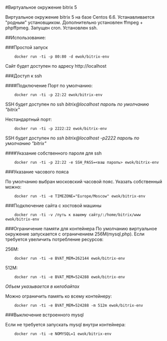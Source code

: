 #Виртуальное окружение bitrix 5

Виртуальное окружение bitrix 5 на базе Centos 6.6. Устанавливается "родным" установщиком. Дополнительно установлен ffmpeg + phpffpmeg. Запущен cron. Установлен ssh.

##Использование:

###Простой запуск

        docker run -ti -p 80:80 -d ewok/bitrix-env
        
Сайт будет доступен по адресу http://localhost


###Доступ к ssh

####Подключение
Порт по умолчанию:

        docker run -ti -p 22:22 ewok/bitrix-env
        
SSH будет доступен по ssh *bitrix@localhost*
*пароль по умолчанию "bitrix"*

Нестандартный порт:

        docker run -ti -p 2222:22 ewok/bitrix-env
        
SSH будет доступен по *ssh bitrix@localhost -p2222*
*пароль по умолчанию "bitrix"*

####Указание собственного пароля для ssh
    
        docker run -ti -p 22:22 -e SSH_PASS=<ваш пароль> ewok/bitrix-env
   
        
###Указание часового пояса

По умолчанию выбран московский часовой пояс. Указать собственный можно:

        docker run -ti -e TIMEZONE="Europe/Moscow" ewok/bitrix-env
        

###Подключение сайта с хостовой машины

        docker run -ti -v /путь к вашему сайту/:/home/bitrix/www ewok/bitrix-env

###Ограничение памяти для контейнера
По умолчанию виртуальное окружение запускается с ограничением 256M(mysql,php). Если требуется увеличить потребление ресурсов:

256M:

        docker run -ti -e BVAT_MEM=262144 ewok/bitrix-env

512M:
        
        docker run -ti -e BVAT_MEM=524288 ewok/bitrix-env
        
        
*Объем указывается в килобайтах*

Можно ограничить память ко всему контейнеру:

        docker run -ti -e BVAT_MEM=524288 -m 512m ewok/bitrix-env
        

###Выключение встроенного mysql

Если не требуется запускать mysql внутри контейнера:

        docker run -ti -e NOMYSQL=1 ewok/bitrix-env
                